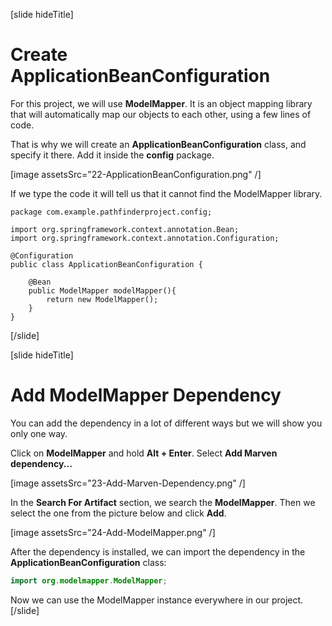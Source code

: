 [slide hideTitle]

# Create ApplicationBeanConfiguration

For this project, we will use **ModelMapper**. It is an object mapping library that will automatically map our objects to each other, using a few lines of code.

That is why we will create an **ApplicationBeanConfiguration** class, and specify it there. Add it inside the **config** package.

[image assetsSrc="22-ApplicationBeanConfiguration.png" /]

If we type the code it will tell us that it cannot find the ModelMapper library.

```
package com.example.pathfinderproject.config;

import org.springframework.context.annotation.Bean;
import org.springframework.context.annotation.Configuration;

@Configuration
public class ApplicationBeanConfiguration {

    @Bean
    public ModelMapper modelMapper(){
        return new ModelMapper();
    }
}
```

[/slide]

[slide hideTitle]

# Add ModelMapper Dependency

You can add the dependency in a lot of different ways but we will show you only one way.

Click on **ModelMapper** and hold **Alt + Enter**. Select **Add Marven dependency...**

[image assetsSrc="23-Add-Marven-Dependency.png" /]

In the **Search For Artifact** section, we search the **ModelMapper**. Then we select the one from the picture below and click **Add**.

[image assetsSrc="24-Add-ModelMapper.png" /]

After the dependency is installed, we can import the dependency in the **ApplicationBeanConfiguration** class:

```java
import org.modelmapper.ModelMapper;
```

Now we can use the ModelMapper instance everywhere in our project.
[/slide]
